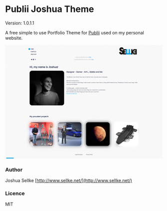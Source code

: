 # Publii Joshua Theme
Version: 1.0.1.1

A free simple to use Portfolio Theme for [Publii](https://getpublii.com/) used on my personal website.

![Theme Preview Screenshot](ThemePreview.png)

### Author
Joshua Sellke [http://www.sellke.net/](http://www.sellke.net/)

### Licence

MIT
